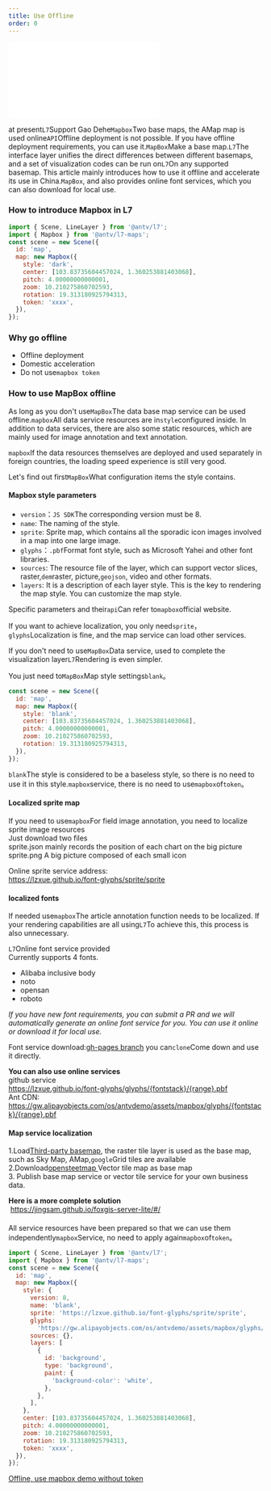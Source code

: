 ```yaml
---
title: Use Offline
order: 0
---
```


<embed src="@/docs/api/common/style.md"></embed>

at present`L7`Support Gao Dehe`Mapbox`Two base maps, the AMap map is used online`API`Offline deployment is not possible. If you have offline deployment requirements, you can use it.`MapBox`Make a base map.`L7`The interface layer unifies the direct differences between different basemaps, and a set of visualization codes can be run on`L7`On any supported basemap. This article mainly introduces how to use it offline and accelerate its use in China.`MapBox`, and also provides online font services, which you can also download for local use.

### How to introduce Mapbox in L7

```javascript
import { Scene, LineLayer } from '@antv/l7';
import { Mapbox } from '@antv/l7-maps';
const scene = new Scene({
  id: 'map',
  map: new Mapbox({
    style: 'dark',
    center: [103.83735604457024, 1.360253881403068],
    pitch: 4.00000000000001,
    zoom: 10.210275860702593,
    rotation: 19.313180925794313,
    token: 'xxxx',
  }),
});
```

### Why go offline

- Offline deployment
- Domestic acceleration
- Do not use`mapbox token`

### How to use MapBox offline

As long as you don't use`MapBox`The data base map service can be used offline.`mapbox`All data service resources are in`style`configured inside. In addition to data services, there are also some static resources, which are mainly used for image annotation and text annotation.

`mapbox`If the data resources themselves are deployed and used separately in foreign countries, the loading speed experience is still very good.

Let's find out first`MapBox`What configuration items the style contains.

#### Mapbox style parameters

- `version`：`JS SDK`The corresponding version must be 8.
- `name`: The naming of the style.
- `sprite`: Sprite map, which contains all the sporadic icon images involved in a map into one large image.
- `glyphs`：`.pbf`Format font style, such as Microsoft Yahei and other font libraries.
- `sources`: The resource file of the layer, which can support vector slices, raster,`dem`raster, picture,`geojson`, video and other formats.
- `layers`: It is a description of each layer style. This is the key to rendering the map style. You can customize the map style.

Specific parameters and their`api`Can refer to`mapbox`official website.

If you want to achieve localization, you only need`sprite`，`glyphs`Localization is fine, and the map service can load other services.

If you don't need to use`MapBox`Data service, used to complete the visualization layer`L7`Rendering is even simpler.

You just need to`MapBox`Map style settings`blank`。

```javascript
const scene = new Scene({
  id: 'map',
  map: new Mapbox({
    style: 'blank',
    center: [103.83735604457024, 1.360253881403068],
    pitch: 4.00000000000001,
    zoom: 10.210275860702593,
    rotation: 19.313180925794313,
  }),
});
```

`blank`The style is considered to be a baseless style, so there is no need to use it in this style.`mapbox`service, there is no need to use`mapbox`of`token`。

#### Localized sprite map

If you need to use`mapbox`For field image annotation, you need to localize sprite image resources<br />Just download two files<br />sprite.json mainly records the position of each chart on the big picture<br />sprite.png A big picture composed of each small icon

Online sprite service address:<br /><https://lzxue.github.io/font-glyphs/sprite/sprite>

#### localized fonts

If needed use`mapbox`The article annotation function needs to be localized. If your rendering capabilities are all using`L7`To achieve this, this process is also unnecessary.

`L7`Online font service provided<br />Currently supports 4 fonts.

- Alibaba inclusive body
- noto
- opensan
- roboto

_If you have new font requirements, you can submit a PR and we will automatically generate an online font service for you. You can use it online or download it for local use._

Font service download:[gh-pages branch](https://github.com/lzxue/font-glyphs/tree/gh-pages) you can`clone`Come down and use it directly.

**You can also use online services**<br />github service<br /><https://lzxue.github.io/font-glyphs/glyphs/{fontstack}/{range}.pbf><br />Ant CDN:<br /><https://gw.alipayobjects.com/os/antvdemo/assets/mapbox/glyphs/{fontstack}/{range}.pbf>

#### Map service localization

1.Load[Third-party basemap](https://github.com/htoooth/Leaflet.ChineseTmsProviders), the raster tile layer is used as the base map, such as Sky Map, AMap,`google`Grid tiles are available<br />2.Download[opensteetmap ](https://openmaptiles.com/downloads/planet/)Vector tile map as base map<br />3. Publish base map service or vector tile service for your own business data.

**Here is a more complete solution**<br /> <https://jingsam.github.io/foxgis-server-lite/#/>

####

All service resources have been prepared so that we can use them independently`mapbox`Service, no need to apply again`mapbox`of`token`。

```javascript
import { Scene, LineLayer } from '@antv/l7';
import { Mapbox } from '@antv/l7-maps';
const scene = new Scene({
  id: 'map',
  map: new Mapbox({
    style: {
      version: 8,
      name: 'blank',
      sprite: 'https://lzxue.github.io/font-glyphs/sprite/sprite',
      glyphs:
        'https://gw.alipayobjects.com/os/antvdemo/assets/mapbox/glyphs/{fontstack}/{range}.pbf',
      sources: {},
      layers: [
        {
          id: 'background',
          type: 'background',
          paint: {
            'background-color': 'white',
          },
        },
      ],
    },
    center: [103.83735604457024, 1.360253881403068],
    pitch: 4.00000000000001,
    zoom: 10.210275860702593,
    rotation: 19.313180925794313,
    token: 'xxxx',
  }),
});
```

[Offline, use mapbox demo without token](https://codesandbox.io/embed/frosty-architecture-tv6uv?fontsize=14&hidenavigation=1&theme=dark)<br />
